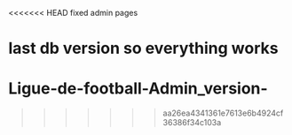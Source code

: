 <<<<<<< HEAD
fixed admin pages 

last db version so everything works 
=======
# Ligue-de-football-Admin_version-
>>>>>>> aa26ea4341361e7613e6b4924cf36386f34c103a
